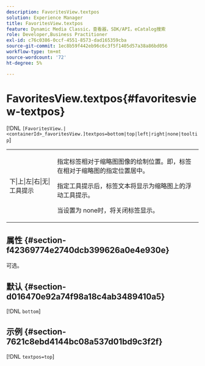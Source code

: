```yaml
---
description: FavoritesView.textpos
solution: Experience Manager
title: FavoritesView.textpos
feature: Dynamic Media Classic，查看器，SDK/API，eCatalog搜索
role: Developer,Business Practitioner
exl-id: c76c0386-0ccf-4551-8573-dad165359cba
source-git-commit: 1ec8b59f442eb96c6c3f5f1405d57a38a86bd056
workflow-type: tm+mt
source-wordcount: '72'
ht-degree: 5%

---
```


# FavoritesView.textpos{#favoritesview-textpos}

[!DNL `[FavoritesView.|<containerId>_favoritesView.]textpos=bottom|top|left|right|none|tooltip`]

<table id="table_2B109D2F91E64B5382B31921C3780FA5"> 
 <tbody> 
  <tr> 
   <td colname="col1"> <p><span class="codeph"> 下|上|左|右|无|工具提示</span> </p> </td> 
   <td colname="col2"> <p> 指定标签相对于缩略图图像的绘制位置。即，标签在相对于缩略图的指定位置居中。 </p> <p>指定<span class="codeph">工具提示</span>后，标签文本将显示为缩略图上的浮动工具提示。 </p> <p>当设置为<span class="codeph"> none</span>时，将关闭标签显示。 </p> </td> 
  </tr> 
 </tbody> 
</table>

## 属性 {#section-f42369774e2740dcb399626a0e4e930e}

可选。

## 默认 {#section-d016470e92a74f98a18c4ab3489410a5}

[!DNL `bottom`]

## 示例 {#section-7621c8ebd4144bc08a537d01bd9c3f2f}

[!DNL `textpos=top`]
